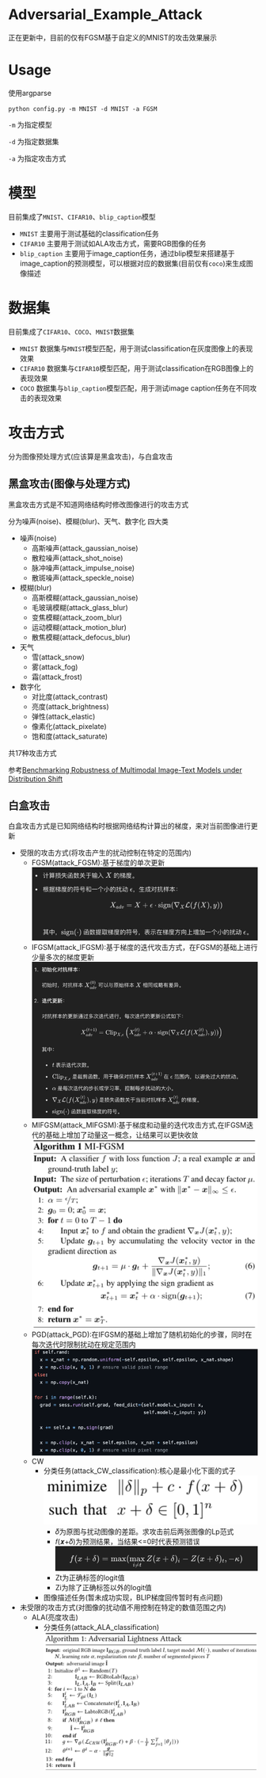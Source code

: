# Adversarial_Example_Attack

正在更新中，目前的仅有FGSM基于自定义的MNIST的攻击效果展示


# Usage
使用argparse
```shell
python config.py -m MNIST -d MNIST -a FGSM 
```
`-m` 为指定模型

`-d` 为指定数据集

`-a` 为指定攻击方式

# 模型
目前集成了`MNIST`、`CIFAR10`、`blip_caption`模型
+ `MNIST` 主要用于测试基础的classification任务
+ `CIFAR10` 主要用于测试如ALA攻击方式，需要RGB图像的任务
+ `blip_caption` 主要用于image_caption任务，通过blip模型来搭建基于image_caption的预测模型，可以根据对应的数据集(目前仅有`coco`)来生成图像描述

# 数据集
目前集成了`CIFAR10`、`COCO`、`MNIST`数据集
+ `MNIST` 数据集与`MNIST`模型匹配，用于测试classification在灰度图像上的表现效果
+ `CIFAR10` 数据集与`CIFAR10`模型匹配，用于测试classification在RGB图像上的表现效果
+ `COCO` 数据集与`blip_caption`模型匹配，用于测试image caption任务在不同攻击的表现效果

# 攻击方式
分为图像预处理方式(应该算是黑盒攻击)，与白盒攻击
## 黑盒攻击(图像与处理方式)
黑盒攻击方式是不知道网络结构时修改图像进行的攻击方式

分为噪声(noise)、模糊(blur)、天气、数字化 四大类
+ 噪声(noise)
  + 高斯噪声(attack_gaussian_noise)
  + 散粒噪声(attack_shot_noise)
  + 脉冲噪声(attack_impulse_noise)
  + 散斑噪声(attack_speckle_noise)
+ 模糊(blur)
  + 高斯模糊(attack_gaussian_noise)
  + 毛玻璃模糊(attack_glass_blur)
  + 变焦模糊(attack_zoom_blur)
  + 运动模糊(attack_motion_blur)
  + 散焦模糊(attack_defocus_blur)
+ 天气
  + 雪(attack_snow)
  + 雾(attack_fog)
  + 霜(attack_frost)
+ 数字化
  + 对比度(attack_contrast)
  + 亮度(attack_brightness)
  + 弹性(attack_elastic)
  + 像素化(attack_pixelate)
  + 饱和度(attack_saturate)

共17种攻击方式
  
参考[Benchmarking Robustness of Multimodal Image-Text Models under Distribution Shift
](https://mmrobustness.github.io/)

## 白盒攻击

白盒攻击方式是已知网络结构时根据网络结构计算出的梯度，来对当前图像进行更新

+ 受限的攻击方式(将攻击产生的扰动控制在特定的范围内)
  + FGSM(attack_FGSM):基于梯度的单次更新
![img.png](README_imgs/FGSM_1.png)
  + IFGSM(attack_IFGSM):基于梯度的迭代攻击方式，在FGSM的基础上进行少量多次的梯度更新
![img.png](README_imgs/IFGSM_1.png)
  + MIFGSM(attack_MIFGSM):基于梯度和动量的迭代攻击方式,在IFGSM迭代的基础上增加了动量这一概念，让结果可以更快收敛
![img.png](README_imgs/MIFGSM_1.png)
  + PGD(attack_PGD):在IFGSM的基础上增加了随机初始化的步骤，同时在每次迭代时限制扰动在规定范围内
![img.png](README_imgs/PGD_1.png)
  + CW
    + 分类任务(attack_CW_classification):核心是最小化下面的式子
![img.png](README_imgs/CW_classification_1.png)
      + 𝛿为原图与扰动图像的差距。求攻击前后两张图像的Lp范式
      + 𝑓(𝒙+𝛿)为预测结果，当结果<=0时代表预测错误
![img.png](README_imgs/CW_classification_2.png)
      + Zt为正确标签的logit值
      + Zi为除了正确标签以外的logit值
    + 图像描述任务(暂未成功实现，BLIP梯度回传暂时有点问题)
+ 未受限的攻击方式(对图像的扰动值不用控制在特定的数值范围之内)
  + ALA(亮度攻击)
    + 分类任务(attack_ALA_classification)
![img.png](README_imgs/ALA_classification_1.png)
